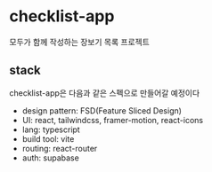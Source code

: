 # checklist-app

모두가 함께 작성하는 장보기 목록 프로젝트

## stack

checklist-app은 다음과 같은 스펙으로 만들어갈 예정이다

- design pattern: FSD(Feature Sliced Design)
- UI: react, tailwindcss, framer-motion, react-icons
- lang: typescript
- build tool: vite
- routing: react-router
- auth: supabase
